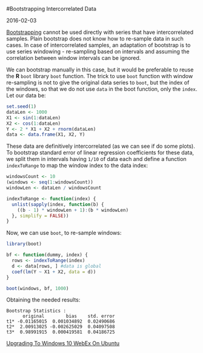 #Bootstrapping Intercorrelated Data

2016-02-03

<!--- tags: ml r -->

<a href="https://en.wikipedia.org/wiki/Bootstrapping_(statistics)">Bootstrapping</a> cannot be used directly with series that have intercorrelated samples. Plain bootstrap does not know how to re-sample data in such cases. In case of intercorrelated samples, an adaptation of bootstrap is to use series windowing - re-sampling based on intervals and assuming the correlation between window intervals can be ignored. 

We can bootstrap manually in this case, but it would be preferable to reuse the **R** `boot` library `boot` function. The trick to use `boot` function with window re-sampling is not to give the original data series to `boot`, but the index of the windows, so that we do not use `data` in the boot function, only the `index`. Let our data be:

```r
set.seed(1)
dataLen <- 1000
X1 <- sin(1:dataLen)
X2 <- cos(1:dataLen)
Y <- 2 * X1 + X2 + rnorm(dataLen)
data <- data.frame(X1, X2, Y)
```

These data are definitively intercorrelated (as we can see if do some plots). To bootstrap standard error of linear regression coefficients for these data, we split them in intervals having `1/10` of data each and define a function `indexToRange` to map the window index to the data index:

```r
windowsCount <- 10
(windows <- seq(1:windowsCount))
windowLen <- dataLen / windowsCount

indexToRange <- function(index) {
  unlist(sapply(index, function(b) {
    ((b - 1) * windowLen + 1):(b * windowLen)  
  }, simplify = FALSE))
}
```

Now, we can use `boot`, to re-sample windows:

```r
library(boot)

bf <- function(dummy, index) {
  rows <- indexToRange(index)
  d <- data[rows, ] #data is global
  coef(lm(Y ~ X1 + X2, data = d))
}

boot(windows, bf, 1000)
```

Obtaining the needed results:

```
Bootstrap Statistics :
      original        bias    std. error
t1* -0.01165015  0.001034892  0.02490686
t2*  2.00913025 -0.002625029  0.04097508
t3*  0.98991915  0.000419581  0.04186725
```

<ins class='nfooter'><a id='fprev' href='#blog/2016/2016-02-07-Upgrading-To-Windows-10.md'>Upgrading To Windows 10</a> <a id='fnext' href='#blog/2015/2015-12-10-WebEx-On-Ubuntu.md'>WebEx On Ubuntu</a></ins>
